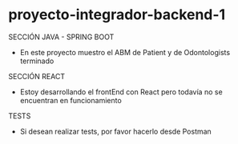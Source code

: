 # proyecto-integrador-backend-1

SECCIÓN JAVA - SPRING BOOT
- En este proyecto muestro el ABM de Patient y de Odontologists terminado


SECCIÓN REACT
- Estoy desarrollando el frontEnd con React pero todavía no se encuentran en funcionamiento


TESTS
- Si desean realizar tests, por favor hacerlo desde Postman
